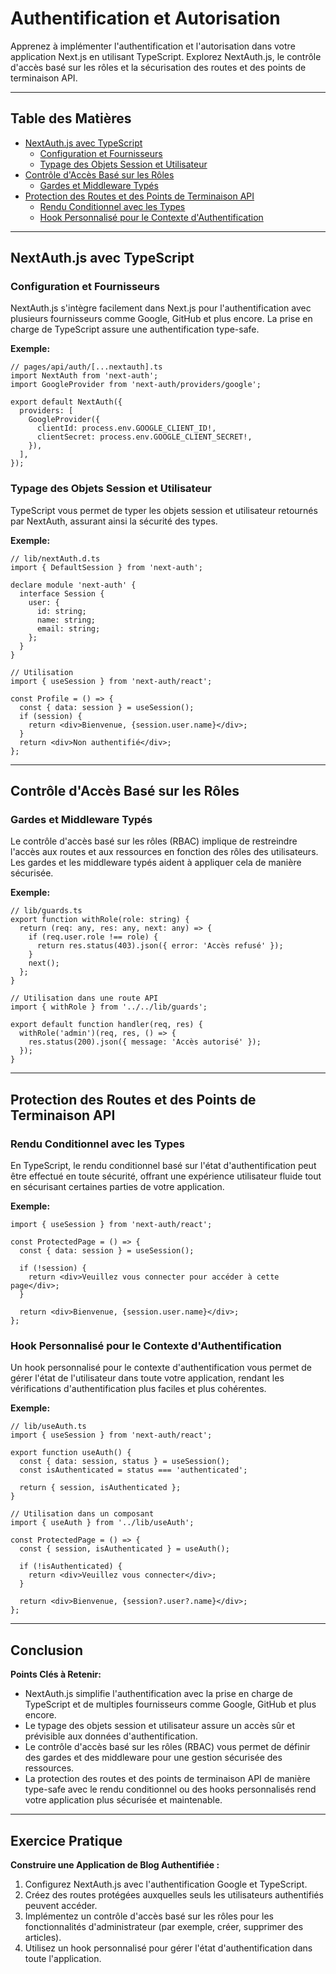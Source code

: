 
# Authentification et Autorisation

Apprenez à implémenter l'authentification et l'autorisation dans votre application Next.js en utilisant TypeScript. Explorez NextAuth.js, le contrôle d'accès basé sur les rôles et la sécurisation des routes et des points de terminaison API.

---

## Table des Matières

- [NextAuth.js avec TypeScript](#nextauthjs-avec-typescript)
  - [Configuration et Fournisseurs](#configuration-et-fournisseurs)
  - [Typage des Objets Session et Utilisateur](#typage-des-objets-session-et-utilisateur)
- [Contrôle d'Accès Basé sur les Rôles](#contrôle-daccès-basé-sur-les-rôles)
  - [Gardes et Middleware Typés](#gardes-et-middleware-typés)
- [Protection des Routes et des Points de Terminaison API](#protection-des-routes-et-des-points-de-terminaison-api)
  - [Rendu Conditionnel avec les Types](#rendu-conditionnel-avec-les-types)
  - [Hook Personnalisé pour le Contexte d'Authentification](#hook-personnalisé-pour-le-contexte-dauthentification)

---

## NextAuth.js avec TypeScript

### Configuration et Fournisseurs
NextAuth.js s'intègre facilement dans Next.js pour l'authentification avec plusieurs fournisseurs comme Google, GitHub et plus encore. La prise en charge de TypeScript assure une authentification type-safe.

**Exemple:**
```tsx
// pages/api/auth/[...nextauth].ts
import NextAuth from 'next-auth';
import GoogleProvider from 'next-auth/providers/google';

export default NextAuth({
  providers: [
    GoogleProvider({
      clientId: process.env.GOOGLE_CLIENT_ID!,
      clientSecret: process.env.GOOGLE_CLIENT_SECRET!,
    }),
  ],
});
```

### Typage des Objets Session et Utilisateur
TypeScript vous permet de typer les objets session et utilisateur retournés par NextAuth, assurant ainsi la sécurité des types.

**Exemple:**
```tsx
// lib/nextAuth.d.ts
import { DefaultSession } from 'next-auth';

declare module 'next-auth' {
  interface Session {
    user: {
      id: string;
      name: string;
      email: string;
    };
  }
}

// Utilisation
import { useSession } from 'next-auth/react';

const Profile = () => {
  const { data: session } = useSession();
  if (session) {
    return <div>Bienvenue, {session.user.name}</div>;
  }
  return <div>Non authentifié</div>;
};
```

---

## Contrôle d'Accès Basé sur les Rôles

### Gardes et Middleware Typés
Le contrôle d'accès basé sur les rôles (RBAC) implique de restreindre l'accès aux routes et aux ressources en fonction des rôles des utilisateurs. Les gardes et les middleware typés aident à appliquer cela de manière sécurisée.

**Exemple:**
```tsx
// lib/guards.ts
export function withRole(role: string) {
  return (req: any, res: any, next: any) => {
    if (req.user.role !== role) {
      return res.status(403).json({ error: 'Accès refusé' });
    }
    next();
  };
}

// Utilisation dans une route API
import { withRole } from '../../lib/guards';

export default function handler(req, res) {
  withRole('admin')(req, res, () => {
    res.status(200).json({ message: 'Accès autorisé' });
  });
}
```

---

## Protection des Routes et des Points de Terminaison API

### Rendu Conditionnel avec les Types
En TypeScript, le rendu conditionnel basé sur l'état d'authentification peut être effectué en toute sécurité, offrant une expérience utilisateur fluide tout en sécurisant certaines parties de votre application.

**Exemple:**
```tsx
import { useSession } from 'next-auth/react';

const ProtectedPage = () => {
  const { data: session } = useSession();

  if (!session) {
    return <div>Veuillez vous connecter pour accéder à cette page</div>;
  }

  return <div>Bienvenue, {session.user.name}</div>;
};
```

### Hook Personnalisé pour le Contexte d'Authentification
Un hook personnalisé pour le contexte d'authentification vous permet de gérer l'état de l'utilisateur dans toute votre application, rendant les vérifications d'authentification plus faciles et plus cohérentes.

**Exemple:**
```tsx
// lib/useAuth.ts
import { useSession } from 'next-auth/react';

export function useAuth() {
  const { data: session, status } = useSession();
  const isAuthenticated = status === 'authenticated';

  return { session, isAuthenticated };
}

// Utilisation dans un composant
import { useAuth } from '../lib/useAuth';

const ProtectedPage = () => {
  const { session, isAuthenticated } = useAuth();

  if (!isAuthenticated) {
    return <div>Veuillez vous connecter</div>;
  }

  return <div>Bienvenue, {session?.user?.name}</div>;
};
```

---

## Conclusion

**Points Clés à Retenir:**
- NextAuth.js simplifie l'authentification avec la prise en charge de TypeScript et de multiples fournisseurs comme Google, GitHub et plus encore.
- Le typage des objets session et utilisateur assure un accès sûr et prévisible aux données d'authentification.
- Le contrôle d'accès basé sur les rôles (RBAC) vous permet de définir des gardes et des middleware pour une gestion sécurisée des ressources.
- La protection des routes et des points de terminaison API de manière type-safe avec le rendu conditionnel ou des hooks personnalisés rend votre application plus sécurisée et maintenable.

---

## Exercice Pratique

**Construire une Application de Blog Authentifiée :**
1. Configurez NextAuth.js avec l'authentification Google et TypeScript.
2. Créez des routes protégées auxquelles seuls les utilisateurs authentifiés peuvent accéder.
3. Implémentez un contrôle d'accès basé sur les rôles pour les fonctionnalités d'administrateur (par exemple, créer, supprimer des articles).
4. Utilisez un hook personnalisé pour gérer l'état d'authentification dans toute l'application.
